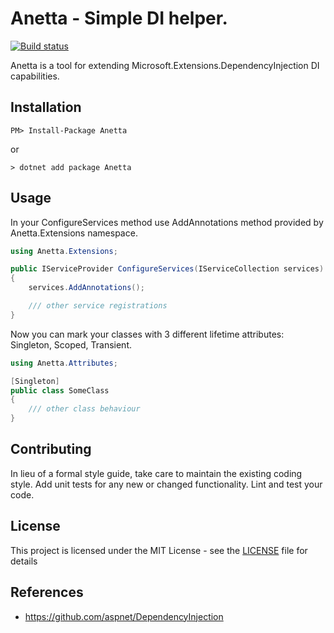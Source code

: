 # Anetta - Simple DI helper.

[![Build status](https://ci.appveyor.com/api/projects/status/gtme5qrorat8r37w?svg=true)](https://ci.appveyor.com/project/ocinbat/anetta)

Anetta is a tool for extending Microsoft.Extensions.DependencyInjection DI capabilities.

## Installation

```shell
PM> Install-Package Anetta
```

or

```shell
> dotnet add package Anetta
```

## Usage

In your ConfigureServices method use AddAnnotations method provided by Anetta.Extensions namespace.

```csharp
using Anetta.Extensions;

public IServiceProvider ConfigureServices(IServiceCollection services)
{
    services.AddAnnotations();

    /// other service registrations
}
```

Now you can mark your classes with 3 different lifetime attributes: Singleton, Scoped, Transient.

```csharp
using Anetta.Attributes;

[Singleton]
public class SomeClass
{
    /// other class behaviour
}
```

## Contributing

In lieu of a formal style guide, take care to maintain the existing coding style. Add unit tests for any new or changed functionality. Lint and test your code.

## License

This project is licensed under the MIT License - see the [LICENSE](LICENSE) file for details

## References
- https://github.com/aspnet/DependencyInjection